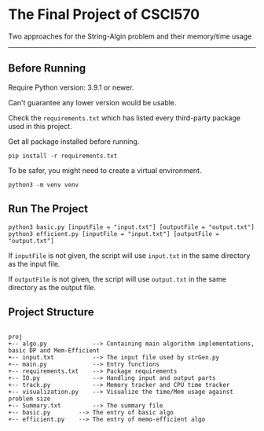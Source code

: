 # The Final Project of CSCI570

Two approaches for the String-Algin problem and their memory/time usage

---

## Before Running

Require Python version: 3.9.1 or newer.

Can't guarantee any lower version would be usable.

Check the `requirements.txt` which has listed every third-party package used in this project.

Get all package installed before running.

```shell
pip install -r requirements.txt
```

To be safer, you might need to create a virtual environment.

```shell
python3 -m venv venv
```

## Run The Project

```shell
python3 basic.py [inputFile = "input.txt"] [outputFile = "output.txt"]
python3 efficient.py [inputFile = "input.txt"] [outputFile = "output.txt"]
```

If `inputFile` is not given, the script will use `input.txt` in the same directory as the input file.

If `outputFile` is not given, the script will use `output.txt` in the same directory as the output file.

## Project Structure

```shell

proj
+-- algo.py             --> Containing main algorithm implementations, basic DP and Mem-Efficient
+-- input.txt           --> The input file used by strGen.py
+-- main.py             --> Entry functions
+-- requirements.txt    --> Package requirements
+-- IO.py               --> Handling input and output parts
+-- track.py            --> Memory tracker and CPU time tracker
+-- visualization.py    --> Visualize the time/Mem usage against problem size
+-- Summary.txt         --> The summary file
+-- basic.py 		--> The entry of basic algo
+-- efficient.py 	--> The entry of memo-efficient algo

```
